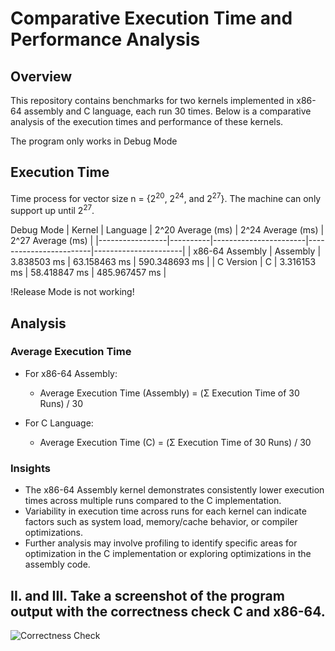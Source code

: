 # Comparative Execution Time and Performance Analysis

## Overview

This repository contains benchmarks for two kernels implemented in x86-64 assembly and C language, each run 30 times. Below is a comparative analysis of the execution times and performance of these kernels.

The program only works in Debug Mode

## Execution Time
Time process for vector size n = {2<sup>20</sup>, 2<sup>24</sup>, and  2<sup>27</sup>}. The machine can only support up until 2<sup>27</sup>.

Debug Mode
| Kernel          | Language | 2^20 Average (ms)     | 2^24 Average (ms)      | 2^27 Average (ms)    |
|-----------------|----------|-----------------------|------------------------|----------------------|
| x86-64 Assembly | Assembly | 3.838503 ms           | 63.158463 ms           | 590.348693 ms        | 
| C Version       | C        | 3.316153 ms           | 58.418847 ms           | 485.967457 ms        |

!Release Mode is not working!

## Analysis

### Average Execution Time

- For x86-64 Assembly:
  - Average Execution Time (Assembly) = (Σ Execution Time of 30 Runs) / 30

- For C Language:
  - Average Execution Time (C) = (Σ Execution Time of 30 Runs) / 30

### Insights

- The x86-64 Assembly kernel demonstrates consistently lower execution times across multiple runs compared to the C implementation.
- Variability in execution time across runs for each kernel can indicate factors such as system load, memory/cache behavior, or compiler optimizations.
- Further analysis may involve profiling to identify specific areas for optimization in the C implementation or exploring optimizations in the assembly code.

## II. and III. Take a screenshot of the program output with the correctness check C and x86-64.
![Correctness Check](CorrectnessCheckAssembly_and_C "screenshot")


